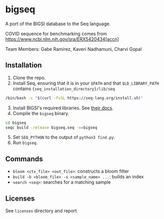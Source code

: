 # bigseq
A port of the BIGSI database to the Seq language.

COVID sequence for benchmarking comes from https://www.ncbi.nlm.nih.gov/sra/ERX5420434[accn]

Team Members: Gabe Ramirez, Kaveri Nadhamuni, Charvi Gopal

## Installation
1. Clone the repo.
2. Install Seq, ensuring that it is in your `$PATH` and that `$LD_LIBRARY_PATH` contains `{seq_installation_directory}/lib/seq`
```bash
/bin/bash -c "$(curl -fsSL https://seq-lang.org/install.sh)"
```
3. Install BIGSI's required libraries. See [their docs](https://bigsi.readme.io/docs).
4. Compile the `bigseq` binary.
```bash
cd bigseq
seqc build -release bigseq.seq -o=bigseq
```
5. Set `SEQ_PYTHON` to the output of `python3 find.py`.
6. Run `bigseq`.

## Commands
- `bloom <ctx_file> <out_file>`: constructs a bloom filter
- `build -b <bloom_file> -s <sample_name> ...`: builds an index
- `search <seq>`: searches for a matching sample

## Licenses
See `licenses` directory and report.

